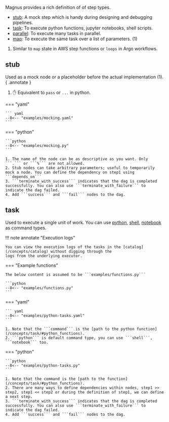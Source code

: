 Magnus provides a rich definition of of step types.

<div class="annotate" markdown>

- [stub](/concepts/stub): A mock step which is handy during designing and debugging pipelines.
- [task](/concepts/task): To execute python functions, jupyter notebooks, shell scripts.
- [parallel](/concepts/parallel): To execute many tasks in parallel.
- [map](/concepts/map): To execute the same task over a list of parameters. (1)

</div>

1. Similar to ```map``` state in AWS step functions or ```loops``` in Argo workflows.


## stub

Used as a mock node or a placeholder before the actual implementation (1).
{ .annotate }

1.  :raised_hand: Equivalent to ```pass``` or ```...``` in python.


=== "yaml"

    ``` yaml
    --8<-- "examples/mocking.yaml"
    ```

=== "python"

    ```python
    --8<-- "examples/mocking.py"
    ```

    1. The name of the node can be as descriptive as you want. Only ```.``` or ```%``` are not allowed.
    2. Stub nodes can take arbitrary parameters; useful to temporarily mock a node. You can define the dependency on step1 using ```depends_on```
    3. ```terminate_with_success``` indicates that the dag is completed successfully. You can also use ```terminate_with_failure``` to indicate the dag failed.
    4. Add ```success``` and ```fail``` nodes to the dag.


## task

Used to execute a single unit of work. You can use [python](/concepts/task/#python_functions),
[shell](/concepts/task/#shell), [notebook](/concepts/task/#notebook) as command types.

!!! note annotate "Execution logs"

    You can view the execution logs of the tasks in the [catalog](/concepts/catalog) without digging through the
    logs from the underlying executor.


=== "Example functions"

    The below content is assumed to be ```examples/functions.py```

    ```python
    --8<-- "examples/functions.py"
    ```

=== "yaml"

    ``` yaml
    --8<-- "examples/python-tasks.yaml"
    ```

    1. Note that the ```command``` is the [path to the python function](/concepts/task/#python_functions).
    2. ```python``` is default command type, you can use ```shell```, ```notebook``` too.

=== "python"

    ```python
    --8<-- "examples/python-tasks.py"
    ```

    1. Note that the command is the [path to the function](/concepts/task/#python_functions).
    2. There are many ways to define dependencies within nodes, step1 >> step2, step1 << step2 or during the definition of step1, we can define a next step.
    3. ```terminate_with_success``` indicates that the dag is completed successfully. You can also use ```terminate_with_failure``` to indicate the dag failed.
    4. Add ```success``` and ```fail``` nodes to the dag.
